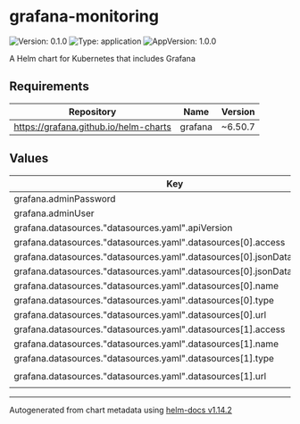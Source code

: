 # grafana-monitoring

![Version: 0.1.0](https://img.shields.io/badge/Version-0.1.0-informational?style=flat-square) ![Type: application](https://img.shields.io/badge/Type-application-informational?style=flat-square) ![AppVersion: 1.0.0](https://img.shields.io/badge/AppVersion-1.0.0-informational?style=flat-square)

A Helm chart for Kubernetes that includes Grafana

## Requirements

| Repository | Name | Version |
|------------|------|---------|
| https://grafana.github.io/helm-charts | grafana | ~6.50.7 |

## Values

| Key | Type | Default | Description |
|-----|------|---------|-------------|
| grafana.adminPassword | string | `"strongpassword"` |  |
| grafana.adminUser | string | `"admin"` |  |
| grafana.datasources."datasources.yaml".apiVersion | int | `1` |  |
| grafana.datasources."datasources.yaml".datasources[0].access | string | `"proxy"` |  |
| grafana.datasources."datasources.yaml".datasources[0].jsonData.esVersion | int | `7` |  |
| grafana.datasources."datasources.yaml".datasources[0].jsonData.timeField | string | `"@timestamp"` |  |
| grafana.datasources."datasources.yaml".datasources[0].name | string | `"Loki"` |  |
| grafana.datasources."datasources.yaml".datasources[0].type | string | `"loki"` |  |
| grafana.datasources."datasources.yaml".datasources[0].url | string | `"http://loki.monitoring:3100"` |  |
| grafana.datasources."datasources.yaml".datasources[1].access | string | `"proxy"` |  |
| grafana.datasources."datasources.yaml".datasources[1].name | string | `"Prometheus"` |  |
| grafana.datasources."datasources.yaml".datasources[1].type | string | `"prometheus"` |  |
| grafana.datasources."datasources.yaml".datasources[1].url | string | `"http://prometheus-server.monitoring:80"` |  |

----------------------------------------------
Autogenerated from chart metadata using [helm-docs v1.14.2](https://github.com/norwoodj/helm-docs/releases/v1.14.2)

